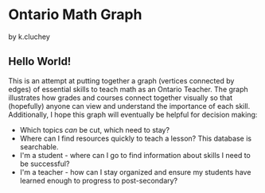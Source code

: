 # Ontario Math Graph

by k.cluchey
## Hello World!

This is an attempt at putting together a graph (vertices connected by edges) of essential skills to teach math as an Ontario Teacher. The graph illustrates how grades and courses connect together visually so that (hopefully) anyone can view and understand the importance of each skill. Additionally, I hope this graph will eventually be helpful for decision making:

*  Which topics *can* be cut, which need to stay?
*  Where can I find resources quickly to teach a lesson? This database is searchable.
*  I'm a student - where can I go to find information about skills I need to be successful?
*  I'm a teacher - how can I stay organized and ensure my students have learned enough to progress to post-secondary?